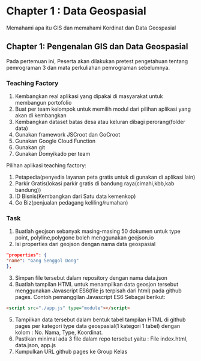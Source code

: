# Chapter 1 : Data Geospasial

Memahami apa itu GIS dan memahami Kordinat dan Data Geospasial

## Chapter 1: Pengenalan GIS dan Data Geospasial

Pada pertemuan ini, Peserta akan dilakukan pretest pengetahuan tentang pemrograman 3 dan mata perkuliahan pemrograman sebelumnya.

### Teaching Factory
1. Kembangkan real aplikasi yang dipakai di masyarakat untuk membangun portofolio
2. Buat per team kelompok untuk memilih modul dari pilihan aplikasi yang akan di kembangkan
3. Kembangkan dataset batas desa atau keluran dibagi perorang(folder data)
4. Gunakan framework JSCroot dan GoCroot
5. Gunakan Google Cloud Function
6. Gunakan git
7. Gunakan Domyikado per team

Pilihan aplikasi teaching factory:
1. Petapedia(penyedia layanan peta gratis untuk di gunakan di aplikasi lain)
2. Parkir Gratis(lokasi parkir gratis di bandung raya(cimahi,kbb,kab bandung))
3. ID Bisnis(Kembangkan dari Satu data kemenkop)
4. Go Biz(penjualan pedagang keliling/rumahan)

### Task
1. Buatlah geojson sebanyak masing-masing 50 dokumen untuk type point, polyline,polygone boleh menggunakan geojson.io
2. Isi properties dari geojson dengan nama data geospasial
  ```json
  "properties": {
  "name": "Gang Senggol Dong"
  },
  ```
3. Simpan file tersebut dalam repository dengan nama data.json
4. Buatlah tampilan HTML untuk menampilkan data geosjon tersebut menggunakan Javascript ES6(file js terpisah dari html) pada github pages. Contoh pemanggilan Javascript ES6 Sebagai berikut:
  ```html
  <script src="./app.js" type="module"></script>
  ```
5. Tampilkan data tersebut dalam bentuk tabel tampilan HTML di github pages per kategori type data geospasial(1 kategori 1 tabel) dengan kolom : No. Nama, Type, Koordinat.
6. Pastikan minimal ada 3 file dalam repo tersebut yaitu : File index.html, data.json, app.js
7. Kumpulkan URL github pages ke Group Kelas
